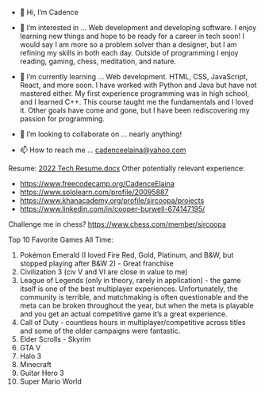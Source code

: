 - 👋 Hi, I’m Cadence 
- 👀 I’m interested in ... Web development and developing software. I enjoy learning new things and hope to be ready for a career in tech soon! I would say I am more so a problem solver than a designer, but I am refining my skills in both each day. Outside of programming I enjoy reading, gaming, chess, meditation, and nature.

- 🌱 I’m currently learning ... Web development. HTML, CSS, JavaScript, React, and more soon. I have worked with Python and Java but have not mastered either. My first experience programming was in high school, and I learned C++. This course taught me the fundamentals and I loved it. Other goals have come and gone, but I have been rediscovering my passion for programming.

- 💞️ I’m looking to collaborate on ... nearly anything!
- 📫 How to reach me ... cadenceelaina@yahoo.com 

Resume: [2022 Tech Resume.docx](https://github.com/CadenceElaina/CadenceElaina/files/9105023/2022.Tech.Resume.docx)
Other potentially relevant experience: 
- https://www.freecodecamp.org/CadenceElaina
- https://www.sololearn.com/profile/20095887
- https://www.khanacademy.org/profile/sircoopa/projects
- https://www.linkedin.com/in/cooper-burwell-674147195/
 
Challenge me in chess? https://www.chess.com/member/sircoopa

Top 10 Favorite Games All Time: 
1. Pokémon Emerald (I loved Fire Red, Gold, Platinum, and B&W, but stopped playing after B&W 2) - Great franchise 
2. Civilization 3 (civ V and VI are close in value to me)
3. League of Legends (only in theory, rarely in application) - the game itself is one of the best multiplayer experiences. Unfortunately, the community is terrible, and matchmaking is often questionable and the meta can be broken throughout the year, but when the meta is playable and you get an actual competitive game it’s a great experience.
4. Call of Duty - countless hours in multiplayer/competitive across titles and some of the older campaigns were fantastic.
5. Elder Scrolls - Skyrim
6. GTA V
7. Halo 3
8. Minecraft
9. Guitar Hero 3 
10. Super Mario World
